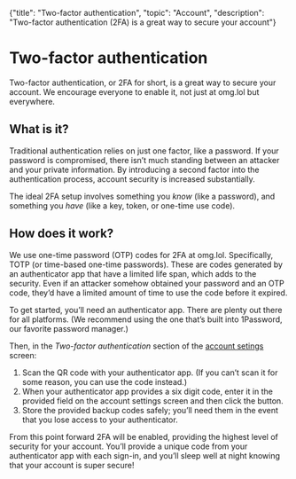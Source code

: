 {"title": "Two-factor authentication", "topic": "Account", "description": "Two-factor authentication (2FA) is a great way to secure your account"}

# Two-factor authentication

Two-factor authentication, or 2FA for short, is a great way to secure your account. We encourage everyone to enable it, not just at omg.lol but everywhere.

## What is it?

Traditional authentication relies on just one factor, like a password. If your password is compromised, there isn’t much standing between an attacker and your private information. By introducing a second factor into the authentication process, account security is increased substantially.

The ideal 2FA setup involves something you _know_ (like a password), and something you _have_ (like a key, token, or one-time use code).

## How does it work?

We use one-time password (OTP) codes for 2FA at omg.lol. Specifically, TOTP (or time-based one-time passwords). These are codes generated by an authenticator app that have a limited life span, which adds to the security. Even if an attacker somehow obtained your password and an OTP code, they’d have a limited amount of time to use the code before it expired.

To get started, you’ll need an authenticator app. There are plenty out there for all platforms. (We recommend using the one that’s built into 1Password, our favorite password manager.)

Then, in the _Two-factor authentication_ section of the [account setings](/account/settings#two-factor-authentication) screen:

1. Scan the QR code with your authenticator app. (If you can’t scan it for some reason, you can use the code instead.)
2. When your authenticator app provides a six digit code, enter it in the provided field on the account settings screen and then click the button.
3. Store the provided backup codes safely; you’ll need them in the event that you lose access to your authenticator.

From this point forward 2FA will be enabled, providing the highest level of security for your account. You’ll provide a unique code from your authenticator app with each sign-in, and you’ll sleep well at night knowing that your account is super secure!
